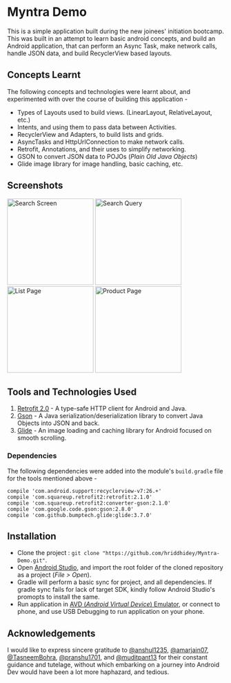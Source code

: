 # Myntra Demo
This is a simple application built during the new joinees' initiation bootcamp.
This was built in an attempt to learn basic android concepts, and build an Android application,
that can perform an Async Task, make network calls, handle JSON data, and build RecyclerView based
layouts.

## Concepts Learnt
The following concepts and technologies were learnt about, and experimented with over the course
of building this application -

- Types of Layouts used to build views. (LinearLayout, RelativeLayout, etc.)
- Intents, and using them to pass data between Activities.
- RecyclerView and Adapters, to build lists and grids.
- AsyncTasks and HttpUrlConnection to make network calls.
- Retrofit, Annotations, and their uses to simplify networking.
- GSON to convert JSON data to POJOs (_Plain Old Java Objects_)
- Glide image library for image handling, basic caching, etc.

## Screenshots
<img src="https://user-images.githubusercontent.com/11678594/28377550-bb9f3f90-6cca-11e7-9ac8-cc53076b037a.png" alt="Search Screen" width="200px" height="" />  <img src="https://user-images.githubusercontent.com/11678594/28377549-bb9b88e6-6cca-11e7-91f7-76888a3f3fca.png" alt="Search Query" width="200px" height="" />  <img src="https://user-images.githubusercontent.com/11678594/28377548-bb7b6e58-6cca-11e7-84d8-89feb3a9de96.png" alt="List Page" width="200px" height="" />   <img src="https://user-images.githubusercontent.com/11678594/28377545-bb3c7e8c-6cca-11e7-962e-43be6796c7f0.png" alt="Product Page" width="200px" height="" />

## Tools and Technologies Used
1. [Retrofit 2.0](http://square.github.io/retrofit/) - A type-safe HTTP client for Android and Java.
2. [Gson](https://github.com/google/gson) - A Java serialization/deserialization library to convert Java Objects into JSON and back.
3. [Glide](https://github.com/bumptech/glide) - An image loading and caching library for Android focused on smooth scrolling.

### Dependencies
The following dependencies were added into the module's `build.gradle` file for the tools mentioned above - 
```
compile 'com.android.support:recyclerview-v7:26.+'
compile 'com.squareup.retrofit2:retrofit:2.1.0'
compile 'com.squareup.retrofit2:converter-gson:2.1.0'
compile 'com.google.code.gson:gson:2.8.0'
compile 'com.github.bumptech.glide:glide:3.7.0'
```
## Installation
- Clone the project : `git clone "https://github.com/hriddhidey/Myntra-Demo.git"`.
- Open [Android Studio](https://developer.android.com/studio/index.html), and import the root folder of the cloned repository as a project (_File > Open_). 
- Gradle will perform a basic sync for project, and all dependencies. If gradle sync fails for lack of target SDK, kindly follow Android Studio's promopts to install the same.
- Run application in [AVD (_Android Virtual Device_) Emulator](https://developer.android.com/studio/run/managing-avds.html), or connect to phone, and use USB Debugging to run application on your phone.

## Acknowledgements
I would like to express sincere gratitude to [@anshul1235](https://github.com/anshul1235), [@amarjain07](https://github.com/amarjain07), [@TasneemBohra](https://github.com/TasneemBohra), [@pranshu1701](https://github.com/pranshu1701), and [@muditpant13](https://github.com/muditpant13) for their constant guidance and tutelage, without which embarking on a journey into Android Dev would have been a lot more haphazard, and tedious.

